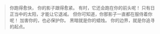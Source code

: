 > 你跑得愈快，
你的影子跟得愈紧。
有时，它还会跑在你的前头呢！
只有日正当中的太阳，才能让它退减。
但你可知道，你那影子一直都在服侍着你呢！
加害你的，也必保护你。
黑暗就是你的蜡烛。
你的边界，就是你追寻的起点。
